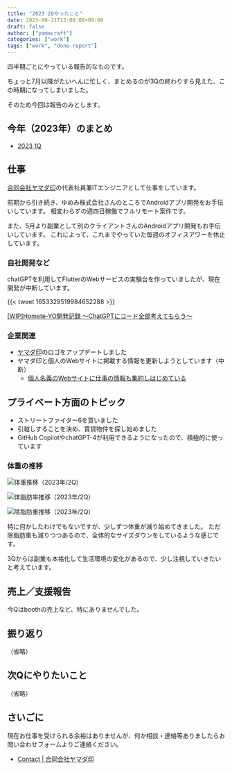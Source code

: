 ```yaml
---
title: "2023 2Qやったこと"
date: 2023-09-11T12:00:00+09:00
draft: false
author: ["yamacraft"]
categories: ["work"]
tags: ["work", "done-report"]
---
```


四半期ごとにやっている報告的なものです。

ちょっと7月以降がたいへんに忙しく、まとめるのが3Qの終わりすら見えた、この時期になってしまいました。

そのため今回は報告のみとします。

## 今年（2023年）のまとめ

* [2023 1Q](/note/yamacraft-2023-1q-done/)

## 仕事

[合同会社ヤマダ印](https://yamadajirushi.co.jp/)の代表社員兼ITエンジニアとして仕事をしています。

前期から引き続き、ゆめみ株式会社さんのところでAndroidアプリ開発をお手伝いしています。
相変わらずの週四日稼働でフルリモート案件です。

また、5月より副業として別のクライアントさんのAndroidアプリ開発もお手伝いしています。
これによって、これまでやっていた毎週のオフィスアワーを休止しています。

### 自社開発など

chatGPTを利用してFlutterのWebサービスの実験台を作っていましたが、現在開発が中断しています。

{{< tweet 1653329519984652288 >}}

[\[WIP\]Homete\-YO開発記録 〜ChatGPTにコード全部考えてもらう〜](https://zenn.dev/yamacraft/scraps/89e41c33af8543)

### 企業関連

* [ヤマダ印](https://yamadajirushi.co.jp/)のロゴをアップデートしました
* ヤマダ印と個人のWebサイトに掲載する情報を更新しようとしています（中断）
  * [個人名義のWebサイトに仕事の情報も集約しはじめている](/note/migration-work-position/)

## プライベート方面のトピック

* ストリートファイター6を買いました
* 引越しすることを決め、賃貸物件を探し始めました
* GitHub CopilotやchatGPT-4が利用できるようになったので、積極的に使っています

### 体重の推移

![体重推移（2023年/2Q）](/note/image/yamacraft-2023-2q-done/year_chart_weight.png)

![体脂肪率推移（2023年/2Q）](/note/image/yamacraft-2023-2q-done/year_chart_bfp.png)

![除脂肪重推移（2023年/2Q）](/note/image/yamacraft-2023-2q-done/year_chart_lbm.png)

特に何かしたわけでもないですが、少しずつ体重が減り始めてきました。
ただ除脂肪重も減りつつあるので、全体的なサイズダウンをしているような感じです。

3Qからは副業も本格化して生活環境の変化があるので、少し注視していきたいと考えています。

## 売上／支援報告

今Qはboothの売上など、特にありませんでした。

## 振り返り

（省略）

## 次Qにやりたいこと

（省略）

## さいごに

現在お仕事を受けられる余裕はありませんが、何か相談・連絡等ありましたらお問い合わせフォームよりご連絡ください。

* [Contact \| 合同会社ヤマダ印](https://yamadajirushi.co.jp/contact/)